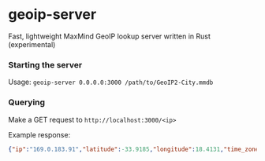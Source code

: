 # geoip-server
Fast, lightweight MaxMind GeoIP lookup server written in Rust (experimental)

### Starting the server
Usage: `geoip-server 0.0.0.0:3000 /path/to/GeoIP2-City.mmdb`

### Querying
Make a GET request to `http://localhost:3000/<ip>`

Example response:
```json
{"ip":"169.0.183.91","latitude":-33.9185,"longitude":18.4131,"time_zone":"Africa/Johannesburg","iso_code":"ZA","city":{"de":"Kapstadt","en":"Cape Town","es":"Ciudad del Cabo","fr":"Le Cap","ja":"ケープタウン","pt-BR":"Cidade do Cabo","ru":"Кейптаун"},"subdivisions":[{"en":"Western Cape","pt-BR":"Cabo Ocidental"}],"country":{"de":"Südafrika","en":"South Africa","es":"Sudáfrica","fr":"Afrique du Sud","ja":"南アフリカ","pt-BR":"África do Sul","ru":"ЮАР","zh-CN":"南非"},"registered_country":{"de":"Südafrika","en":"South Africa","es":"Sudáfrica","fr":"Afrique du Sud","ja":"南アフリカ","pt-BR":"África do Sul","ru":"ЮАР","zh-CN":"南非"}}
```

